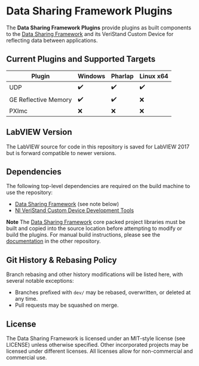 # Data Sharing Framework Plugins
The **Data Sharing Framework Plugins** provide plugins as built components to the [Data Sharing Framework](https://github.com/ni/niveristand-data-sharing-framework-custom-device) and its VeriStand Custom Device for reflecting data between applications.

## Current Plugins and Supported Targets


|Plugin|Windows|Pharlap|Linux x64
|---|---|---|---|
|UDP|:heavy_check_mark:|:heavy_check_mark:|:heavy_check_mark:|
|GE Reflective Memory|:heavy_check_mark:|:heavy_check_mark:|:x:|
|PXImc|:x:|:x:|:x:|

[comment]: # (GitHub emoji support is documented here: https://gist.github.com/rxaviers/7360908)

## LabVIEW Version
The LabVIEW source for code in this repository is saved for LabVIEW 2017 but is forward compatible to newer versions.

## Dependencies
The following top-level dependencies are required on the build machine to use the repository:

- [Data Sharing Framework](https://github.com/ni/niveristand-data-sharing-framework-custom-device) (see note below)
- [NI VeriStand Custom Device Development Tools](https://github.com/ni/niveristand-custom-device-development-tools)

**Note** The [Data Sharing Framework](https://github.com/ni/niveristand-data-sharing-framework-custom-device) core packed project libraries must be built and copied into the source location before attempting to modify or build the plugins. For manual build instructions, please see the [documentation](https://github.com/ni/niveristand-data-sharing-framework-custom-device/blob/master/Docs/Manual%20Build%20Instructions.md) in the other repository.

## Git History & Rebasing Policy
Branch rebasing and other history modifications will be listed here, with several notable exceptions:
- Branches prefixed with `dev/` may be rebased, overwritten, or deleted at any time.
- Pull requests may be squashed on merge.

## License
The Data Sharing Framework is licensed under an MIT-style license (see LICENSE) unless otherwise specified. Other incorporated projects may be licensed under different licenses. All licenses allow for non-commercial and commercial use.
